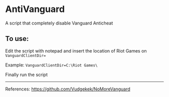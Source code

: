 # AntiVanguard

A script that completely disable Vanguard Anticheat

## To use:
Edit the script with notepad and insert the location of Riot Games on `VanguardClientDir=`

Example: `VanguardClientDir=C:\Riot Games\`

Finally run the script

---

References:
https://github.com/Vudgekek/NoMoreVanguard